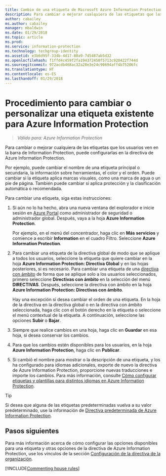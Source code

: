 ```yaml
---
title: Cambio de una etiqueta de Microsoft Azure Information Protection
description: Para cambiar o mejorar cualquiera de las etiquetas que los usuarios ven en la barra de Information Protection, puede configurarlas en la directiva de Azure Information Protection.
author: cabailey
ms.author: cabailey
manager: mbaldwin
ms.date: 01/29/2018
ms.topic: article
ms.prod: 
ms.service: information-protection
ms.technology: techgroup-identity
ms.assetid: e3b6d95f-334b-4d17-80a9-7d5487ab5d32
ms.openlocfilehash: f1ffd4c459f2fa194372450f5713c920422f744d
ms.sourcegitcommit: 972acdb468ac32a28e3e24c90694aff4b75206fc
ms.translationtype: HT
ms.contentlocale: es-ES
ms.lasthandoff: 01/29/2018
---
```

# <a name="how-to-change-or-customize-an-existing-label-for-azure-information-protection"></a>Procedimiento para cambiar o personalizar una etiqueta existente para Azure Information Protection

>*Válido para: Azure Information Protection*

Para cambiar o mejorar cualquiera de las etiquetas que los usuarios ven en la barra de Information Protection, puede configurarlas en la directiva de Azure Information Protection.

Por ejemplo, puede cambiar el nombre de una etiqueta principal o secundaria, la información sobre herramientas, el color y el orden. Puede cambiar si la etiqueta aplica marcas visuales, como una marca de agua o un pie de página. También puede cambiar si aplica protección y la clasificación automática o recomendada.

Para cambiar una etiqueta, siga estas instrucciones:

1. Si aún no lo ha hecho, abra una nueva ventana del explorador e inicie sesión en [Azure Portal](https://portal.azure.com) como administrador de seguridad o administrador global. Después, vaya a la hoja **Azure Information Protection**. 
    
    Por ejemplo, en el menú del concentrador, haga clic en **Más servicios** y comience a escribir **Information** en el cuadro Filtro. Seleccione **Azure Information Protection**.

2. Para cambiar una etiqueta de la directiva global de modo que se aplique a todos los usuarios, seleccione la etiqueta que quiere cambiar en la hoja **Azure Information Protection: Directiva Global** y en las hojas posteriores, si es necesario. Para cambiar una etiqueta de una [directiva con ámbito](configure-policy-scope.md) de forma que se aplique solo a los usuarios seleccionados, primero seleccione **Directivas con ámbito** en la selección del menú **DIRECTIVAS**. Después, seleccione la directiva con ámbito en la hoja **Azure Information Protection: Directivas con ámbito**.

    Hay una excepción si desea cambiar el orden de una etiqueta. En la hoja de la directiva en la directiva global o en la directiva con ámbito seleccionada, haga clic con el botón derecho en la etiqueta o seleccione el menú contextual de la etiqueta. A continuación, seleccione las opciones **Subir** o **Bajar**.

3. Siempre que realice cambios en una hoja, haga clic en **Guardar** en esa hoja, si desea conservar los cambios.

4. Para que los cambios estén disponibles para los usuarios, en la hoja **Azure Information Protection**, haga clic en **Publicar**.

5. Si cambió el nombre para mostrar o la descripción de una etiqueta, y los ha configurado para idiomas adicionales, exporte de nuevo la directiva de Azure Information Protection, proporcione nuevas traducciones e importe los cambios. Para más información, consulte [Cómo configurar etiquetas y plantillas para distintos idiomas en Azure Information Protection](configure-policy-languages.md).

> [!TIP]
>Si desea que alguna de las etiquetas predeterminadas vuelva a su valor predeterminado, use la información de [Directiva predeterminada de Azure Information Protection](configure-policy-default.md).

## <a name="next-steps"></a>Pasos siguientes

Para más información acerca de cómo configurar las opciones disponibles para una etiqueta y otras opciones de la directiva de Azure Information Protection, use los vínculos de la sección [Configuración de la directiva de la organización](configure-policy.md#configuring-your-organizations-policy).

[!INCLUDE[Commenting house rules](../includes/houserules.md)]



